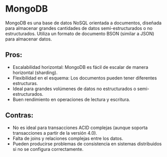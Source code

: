 # MongoDB

MongoDB es una base de datos NoSQL orientada a documentos, diseñada para almacenar grandes cantidades de datos semi-estructurados o no estructurados. Utiliza un formato de documento BSON (similar a JSON) para almacenar datos.

## Pros:
- Escalabilidad horizontal: MongoDB es fácil de escalar de manera horizontal (sharding).
- Flexibilidad en el esquema: Los documentos pueden tener diferentes estructuras.
- Ideal para grandes volúmenes de datos no estructurados o semi-estructurados.
- Buen rendimiento en operaciones de lectura y escritura.

## Contras:
- No es ideal para transacciones ACID complejas (aunque soporta transacciones a partir de la versión 4.0).
- Falta de joins y relaciones complejas entre los datos.
- Pueden producirse problemas de consistencia en sistemas distribuidos si no se configura correctamente.
